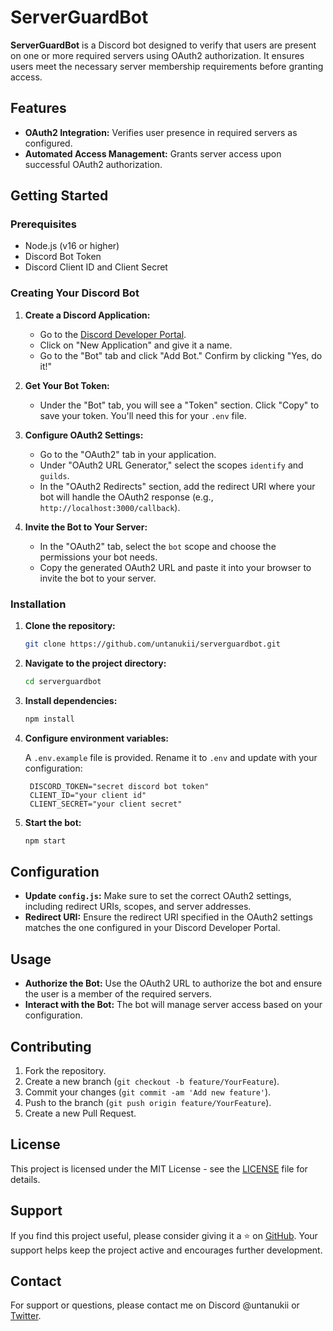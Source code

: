 # ServerGuardBot

**ServerGuardBot** is a Discord bot designed to verify that users are present on one or more required servers using OAuth2 authorization. It ensures users meet the necessary server membership requirements before granting access.

## Features

- **OAuth2 Integration:** Verifies user presence in required servers as configured.
- **Automated Access Management:** Grants server access upon successful OAuth2 authorization.

## Getting Started

### Prerequisites

- Node.js (v16 or higher)
- Discord Bot Token
- Discord Client ID and Client Secret

### Creating Your Discord Bot

1. **Create a Discord Application:**
   - Go to the [Discord Developer Portal](https://discord.com/developers/applications).
   - Click on "New Application" and give it a name.
   - Go to the "Bot" tab and click "Add Bot." Confirm by clicking "Yes, do it!"

2. **Get Your Bot Token:**
   - Under the "Bot" tab, you will see a "Token" section. Click "Copy" to save your token. You'll need this for your `.env` file.

3. **Configure OAuth2 Settings:**
   - Go to the "OAuth2" tab in your application.
   - Under "OAuth2 URL Generator," select the scopes `identify` and `guilds`.
   - In the "OAuth2 Redirects" section, add the redirect URI where your bot will handle the OAuth2 response (e.g., `http://localhost:3000/callback`).

4. **Invite the Bot to Your Server:**
   - In the "OAuth2" tab, select the `bot` scope and choose the permissions your bot needs.
   - Copy the generated OAuth2 URL and paste it into your browser to invite the bot to your server.

### Installation

1. **Clone the repository:**

   ```bash
   git clone https://github.com/untanukii/serverguardbot.git
   ```

2. **Navigate to the project directory:**

   ```bash
   cd serverguardbot
   ```

3. **Install dependencies:**

   ```bash
   npm install
   ```

4. **Configure environment variables:**

   A `.env.example` file is provided. Rename it to `.env` and update with your configuration:

   ```plaintext
    DISCORD_TOKEN="secret discord bot token"
    CLIENT_ID="your client id"
    CLIENT_SECRET="your client secret"
   ```

5. **Start the bot:**

   ```bash
   npm start
   ```

## Configuration

- **Update `config.js`:** Make sure to set the correct OAuth2 settings, including redirect URIs, scopes, and server addresses.
- **Redirect URI:** Ensure the redirect URI specified in the OAuth2 settings matches the one configured in your Discord Developer Portal.

## Usage

- **Authorize the Bot:** Use the OAuth2 URL to authorize the bot and ensure the user is a member of the required servers.
- **Interact with the Bot:** The bot will manage server access based on your configuration.

## Contributing

1. Fork the repository.
2. Create a new branch (`git checkout -b feature/YourFeature`).
3. Commit your changes (`git commit -am 'Add new feature'`).
4. Push to the branch (`git push origin feature/YourFeature`).
5. Create a new Pull Request.

## License

This project is licensed under the MIT License - see the [LICENSE](LICENSE) file for details.

## Support

If you find this project useful, please consider giving it a ⭐ on [GitHub](https://github.com/untanukii/serverguardbot). Your support helps keep the project active and encourages further development.

## Contact

For support or questions, please contact me on Discord @untanukii or [Twitter](https://twitter.com/untanukii).